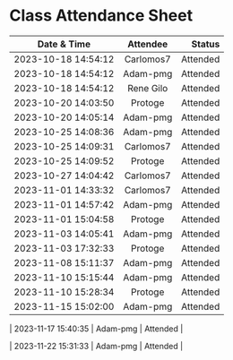 # Class Attendance Sheet

| Date & Time                  |       Attendee       |    Status |
| ---------------------------- | :------------------: | --------: |
| 2023-10-18 14:54:12 |      Carlomos7       |  Attended |
| 2023-10-18 14:54:12 |       Adam-pmg       |  Attended |
| 2023-10-18 14:54:12 |      Rene Gilo       |  Attended |
| 2023-10-20 14:03:50 | Protoge           | Attended |
| 2023-10-20 14:05:14 | Adam-pmg           | Attended |
| 2023-10-25 14:08:36 | Adam-pmg           | Attended |
| 2023-10-25 14:09:31 | Carlomos7           | Attended |
| 2023-10-25 14:09:52 | Protoge           | Attended |
| 2023-10-27 14:04:42 | Carlomos7           | Attended |
| 2023-11-01 14:33:32 | Carlomos7           | Attended |
| 2023-11-01 14:57:42 | Adam-pmg           | Attended |
| 2023-11-01 15:04:58 | Protoge           | Attended |
| 2023-11-03 14:05:41 | Adam-pmg           | Attended |
| 2023-11-03 17:32:33 | Protoge           | Attended |
| 2023-11-08 15:11:37 | Adam-pmg           | Attended |
| 2023-11-10 15:15:44 | Adam-pmg           | Attended |
| 2023-11-10 15:28:34 | Protoge           | Attended |
| 2023-11-15 15:02:00 | Adam-pmg           | Attended |

| 2023-11-17 15:40:35 | Adam-pmg           | Attended |

| 2023-11-22 15:31:33 | Adam-pmg           | Attended |

